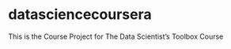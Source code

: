 datasciencecoursera
===================

This is the Course Project for The Data Scientist’s Toolbox Course
